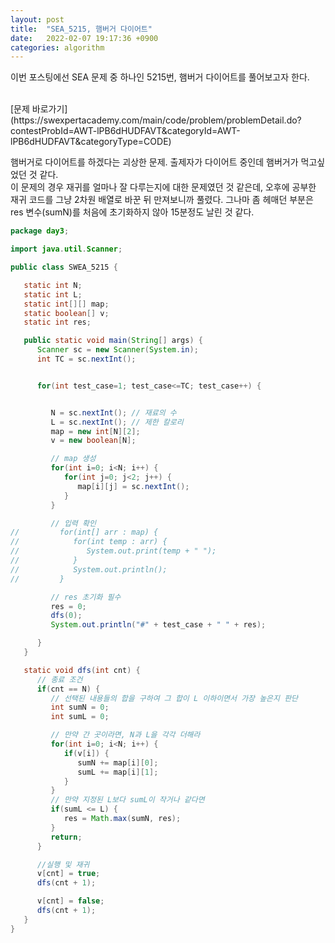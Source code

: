 ```yaml
---
layout: post
title:  "SEA_5215, 햄버거 다이어트"
date:   2022-02-07 19:17:36 +0900
categories: algorithm
---
```

이번 포스팅에선 SEA 문제 중 하나인 5215번, 햄버거 다이어트를 풀어보고자 한다.


<br>
[문제 바로가기](https://swexpertacademy.com/main/code/problem/problemDetail.do?contestProbId=AWT-lPB6dHUDFAVT&categoryId=AWT-lPB6dHUDFAVT&categoryType=CODE)

햄버거로 다이어트를 하겠다는 괴상한 문제. 출제자가 다이어트 중인데 햄버거가 먹고싶었던 것 같다.<br>
이 문제의 경우 재귀를 얼마나 잘 다루는지에 대한 문제였던 것 같은데, 오후에 공부한 재귀 코드를 그냥 2차원 배열로 바꾼 뒤 만져보니까 풀렸다. 그나마 좀 헤매던 부분은 res 변수(sumN)를 처음에 초기화하지 않아 15분정도 날린 것 같다.<br>

```java
package day3;

import java.util.Scanner;

public class SWEA_5215 {

   static int N;
   static int L;
   static int[][] map;
   static boolean[] v;
   static int res;

   public static void main(String[] args) {
      Scanner sc = new Scanner(System.in);
      int TC = sc.nextInt();


      for(int test_case=1; test_case<=TC; test_case++) {


         N = sc.nextInt(); // 재료의 수
         L = sc.nextInt(); // 제한 칼로리
         map = new int[N][2];
         v = new boolean[N];

         // map 생성
         for(int i=0; i<N; i++) {
            for(int j=0; j<2; j++) {
               map[i][j] = sc.nextInt();
            }
         }

         // 입력 확인
//         for(int[] arr : map) {
//            for(int temp : arr) {
//               System.out.print(temp + " ");
//            }
//            System.out.println();
//         }

         // res 초기화 필수
         res = 0;
         dfs(0);
         System.out.println("#" + test_case + " " + res);

      }
   }

   static void dfs(int cnt) {
      // 종료 조건
      if(cnt == N) {
         // 선택된 내용들의 합을 구하여 그 합이 L 이하이면서 가장 높은지 판단
         int sumN = 0;
         int sumL = 0;

         // 만약 간 곳이라면, N과 L을 각각 더해라
         for(int i=0; i<N; i++) {
            if(v[i]) {
               sumN += map[i][0];
               sumL += map[i][1];
            }
         }
         // 만약 지정된 L보다 sumL이 작거나 같다면
         if(sumL <= L) {
            res = Math.max(sumN, res);
         }
         return;
      }

      //실행 및 재귀
      v[cnt] = true;
      dfs(cnt + 1);

      v[cnt] = false;
      dfs(cnt + 1);
   }
}
```
